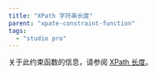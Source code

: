 ```yaml
---
title: "XPath 字符串长度"
parent: "xpate-constraint-function"
tags:
  - "studio pro"
---
```



关于此约束函数的信息，请参阅 [XPath 长度](xpath-length)。
